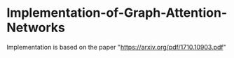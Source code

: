# Implementation-of-Graph-Attention-Networks
Implementation is based on the paper "https://arxiv.org/pdf/1710.10903.pdf"
